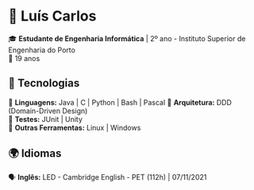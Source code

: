 # 👋 Luís Carlos

🎓 **Estudante de Engenharia Informática** | 2º ano - Instituto Superior de Engenharia do Porto  
📍 19 anos  

## 🚀 Tecnologias  

🔹 **Linguagens:** Java | C | Python | Bash | Pascal 
🔹 **Arquitetura:** DDD (Domain-Driven Design)  
🔹 **Testes:** JUnit | Unity  
🔹 **Outras Ferramentas:** Linux | Windows

## 🌍 Idiomas  
🗣️ **Inglês:** LED - Cambridge English - PET (112h) | 07/11/2021

<!--
**LuisFreitas18/LuisFreitas18** is a ✨ _special_ ✨ repository because its `README.md` (this file) appears on your GitHub profile.

Here are some ideas to get you started:

- 🔭 I’m currently working on ...
- 🌱 I’m currently learning ...
- 👯 I’m looking to collaborate on ...
- 🤔 I’m looking for help with ...
- 💬 Ask me about ...
- 📫 How to reach me: ...
- 😄 Pronouns: ...
- ⚡ Fun fact: ...
-->
